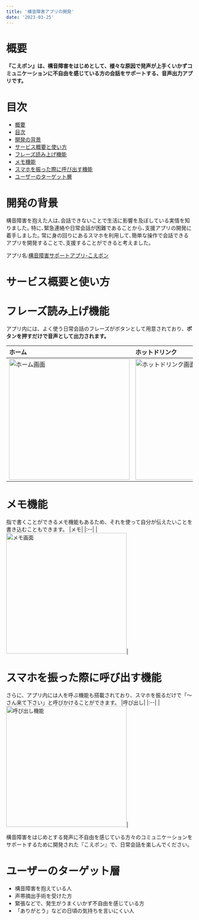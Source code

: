 ```yaml
---
title: '構音障害アプリの開発'
date: '2023-03-25'
---
```


# 概要

**『こえポン』は、構音障害をはじめとして、様々な原因で発声が上手くいかずコミュニケーションに不自由を感じている方の会話をサポートする、音声出力アプリです。**

# 目次
- [概要](#概要)
- [目次](#目次)
- [開発の背景](#開発の背景)
- [サービス概要と使い方](#サービス概要と使い方)
- [フレーズ読み上げ機能](#フレーズ読み上げ機能)
- [メモ機能](#メモ機能)
- [スマホを振った際に呼び出す機能](#スマホを振った際に呼び出す機能)
- [ユーザーのターゲット層](#ユーザーのターゲット層)


# 開発の背景

構音障害を抱えた人は､会話できないことで生活に影響を及ぼしている実情を知りました｡ 
特に､緊急連絡や日常会話が困難であることから､支援アプリの開発に着手しました｡ 
常に身の回りにあるスマホを利用して､簡単な操作で会話できるアプリを開発することで､支援することができると考えました｡

アプリ名:[構音障害サポートアプリ-こえポン](https://apps.apple.com/au/app/id1672896276)

# サービス概要と使い方

# フレーズ読み上げ機能
アプリ内には、よく使う日常会話のフレーズがボタンとして用意されており、**ボタンを押すだけで音声として出力されます。** 

|ホーム|ホットドリンク|
|:--|:--|
|<image width="325" alt="ホーム画面" src="./../public/images/newDysarthriaSupportApp/home.jpeg">|<image width="325" alt="ホットドリンク画面" src="./../public/images/newDysarthriaSupportApp/hotDrink.jpeg">|


# メモ機能
指で書くことができるメモ機能もあるため、それを使って自分が伝えたいことを書き込むこともできます。
|メモ|
|:--|
|<image width="325" alt="メモ画面" src="./../public/images/newDysarthriaSupportApp/memo.jpeg">|

# スマホを振った際に呼び出す機能
さらに、アプリ内には人を呼ぶ機能も搭載されており、スマホを振るだけで「〜さん来て下さい」と呼びかけることができます。
|呼び出し|
|:--|
|<image width="325" alt="呼び出し機能" src="./../public/images/newDysarthriaSupportApp/call.jpeg">|

構音障害をはじめとする発声に不自由を感じている方々のコミュニケーションをサポートするために開発された『こえポン』で、日常会話を楽しんでください。

# ユーザーのターゲット層
* 構音障害を抱えている人
* 声帯摘出手術を受けた方
* 緊張などで、発生がうまくいかず不自由を感じている方
* 「ありがとう」などの日頃の気持ちを言いにくい人